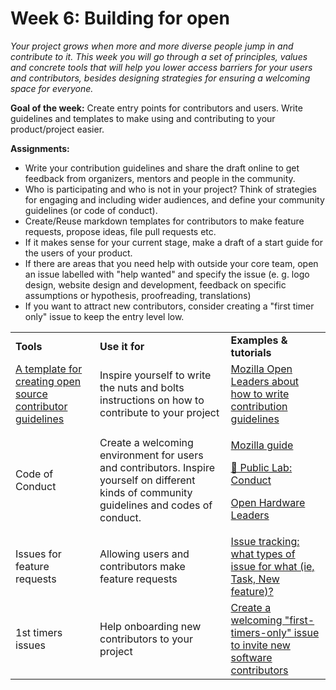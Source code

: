 
# Week 6: Building for open

_Your project grows when more and more diverse people jump in and contribute to it. This week you will go through a set of principles, values and concrete tools that will help you lower access barriers for your users and contributors, besides designing strategies for ensuring a welcoming space for everyone._

**Goal of the week:** Create entry points for contributors and users. Write guidelines and templates to make using and contributing to your product/project easier.

**Assignments:**

* Write your contribution guidelines and share the draft online to get feedback from organizers, mentors and people in the community.
* Who is participating and who is not in your project? Think of strategies for engaging and including wider audiences, and define your community guidelines (or code of conduct).
* Create/Reuse markdown templates for contributors to make feature requests, propose ideas, file pull requests etc.
* If it makes sense for your current stage, make a draft of a start guide for the users of your product.
* If there are areas that you need help with outside your core team, open an issue labelled with "help wanted" and specify the issue (e. g. logo design, website design and development, feedback on specific assumptions or hypothesis, proofreading, translations)
* If you want to attract new contributors, consider creating a "first timer only" issue to keep the entry level low.


<table>
  <tr>
   <td>
<strong>Tools</strong>
   </td>
   <td><strong>Use it for</strong>
   </td>
   <td><strong>Examples & tutorials</strong>
   </td>
  </tr>

  <tr>
   <td><a href="https://opensource.com/life/16/3/contributor-guidelines-template-and-tips">A template for creating open source contributor guidelines</a>
   </td>
   <td>Inspire yourself to write the nuts and bolts instructions on how to contribute to your project
   </td>
   <td><a href="https://mozilla.github.io/open-leadership-training-series/articles/building-communities-of-contributors/write-contributor-guidelines/">Mozilla Open Leaders about how to write contribution guidelines </a>
   </td>
  </tr>
  <tr>
   <td>Code of Conduct
   </td>
   <td>Create a welcoming environment for users and contributors. Inspire yourself on different kinds of community guidelines and codes of conduct.
   </td>
   <td>
   
   <a href="https://mozilla.github.io/open-leadership-training-series/articles/building-communities-of-contributors/write-a-code-of-conduct/">Mozilla guide</a>
    <p></p>
    <a href="https://publiclab.org/conduct">🎈 Public Lab: Conduct</a>
    <p></p>
    <a href="https://open-hardware-leaders.github.io/ohlwebsite/Program/04_community.html">Open Hardware Leaders</a>
   </td>
  </tr>
  <tr>
   <td>Issues for feature requests
   </td>
   <td>Allowing users and contributors make feature requests
   </td>
   <td><a href="https://stackoverflow.com/questions/6757585/issue-tracking-what-types-of-issue-for-what-ie-task-new-feature">Issue tracking: what types of issue for what (ie, Task, New feature)?</a>
   </td>
  </tr>
  <tr>
   <td>1st timers issues
   </td>
   <td>Help onboarding new contributors to your project
   </td>
   <td><a href="https://publiclab.org/notes/warren/10-31-2016/create-a-welcoming-first-timers-only-issue-to-invite-new-software-contributors">Create a welcoming "first-timers-only" issue to invite new software contributors</a>
   </td>
  </tr>
</table>


